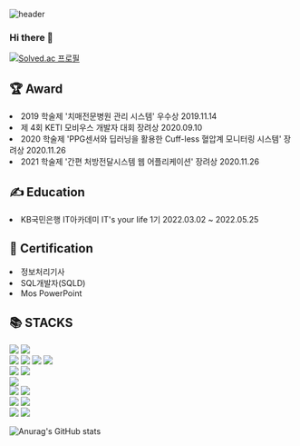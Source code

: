 ![header](https://capsule-render.vercel.app/api?type=Waving&color=auto&height=300&section=header&text=Baek%20JeongEun&fontSize=90)

### Hi there 👋

[![Solved.ac
프로필](http://mazassumnida.wtf/api/mini/generate_badge?boj=ghkdlxld1999)](https://solved.ac/ghkdlxld1999)

<div><h2>🏆 Award</h2></div>
<li>2019 학술제 '치매전문병원 관리 시스템' 우수상 2019.11.14</li>  
<li>제 4회 KETI 모비우스 개발자 대회 장려상 2020.09.10</li> 
<li>2020 학술제 'PPG센서와 딥러닝을 활용한 Cuff-less 혈압계 모니터링 시스템' 장려상 2020.11.26</li>
<li>2021 학술제 '간편 처방전달시스템 웹 어플리케이션' 장려상 2020.11.26</li>

<div><h2>✍ Education</h2></div>
<li>KB국민은행 IT아카데미 IT's your life 1기 2022.03.02 ~ 2022.05.25</li> 

<div><h2>📜 Certification</h2></div>
<li>정보처리기사 </li> 
<li>SQL개발자(SQLD)</li> 
<li>Mos PowerPoint</li> 

<div><h2>📚 STACKS</h2></div>

<div> 
  <img src="https://img.shields.io/badge/java-007396?style=for-the-badge&logo=java&logoColor=white"> 
  <img src="https://img.shields.io/badge/python-3776AB?style=for-the-badge&logo=python&logoColor=white"> 
  <br>
  
  <img src="https://img.shields.io/badge/html5-E34F26?style=for-the-badge&logo=html5&logoColor=white"> 
  <img src="https://img.shields.io/badge/css-1572B6?style=for-the-badge&logo=css3&logoColor=white"> 
  <img src="https://img.shields.io/badge/javascript-F7DF1E?style=for-the-badge&logo=javascript&logoColor=black"> 
  <img src="https://img.shields.io/badge/jquery-0769AD?style=for-the-badge&logo=jquery&logoColor=white">
  <br>
  
  <img src="https://img.shields.io/badge/oracle-F80000?style=for-the-badge&logo=oracle&logoColor=white"> 
  <img src="https://img.shields.io/badge/mysql-4479A1?style=for-the-badge&logo=mysql&logoColor=white"> 
  <br>
  
  <img src="https://img.shields.io/badge/react-61DAFB?style=for-the-badge&logo=react&logoColor=black"> 
  <br>
  
  <img src="https://img.shields.io/badge/spring-6DB33F?style=for-the-badge&logo=spring&logoColor=white"> 
  <img src="https://img.shields.io/badge/flask-000000?style=for-the-badge&logo=flask&logoColor=white">
  
  <br>

  <img src="https://img.shields.io/badge/linux-FCC624?style=for-the-badge&logo=linux&logoColor=black"> 
  <img src="https://img.shields.io/badge/apache tomcat-F8DC75?style=for-the-badge&logo=apachetomcat&logoColor=white">
  <br>
  
  <img src="https://img.shields.io/badge/github-181717?style=for-the-badge&logo=github&logoColor=white">
  <img src="https://img.shields.io/badge/git-F05032?style=for-the-badge&logo=git&logoColor=white">
  <br>
</div>


![Anurag's GitHub stats](https://github-readme-stats.vercel.app/api?username=BaekJeongEun&show_icons=true&theme=radical)



<!--
**BaekJeongEun/BaekJeongEun** is a ✨ _special_ ✨ repository because its `README.md` (this file) appears on your GitHub profile.

Here are some ideas to get you started:

- 🔭 I’m currently working on ...
- 🌱 I’m currently learning ...
- 👯 I’m looking to collaborate on ...
- 🤔 I’m looking for help with ...
- 💬 Ask me about ...
- 📫 How to reach me: ...
- 😄 Pronouns: ...
- ⚡ Fun fact: ...
-->
